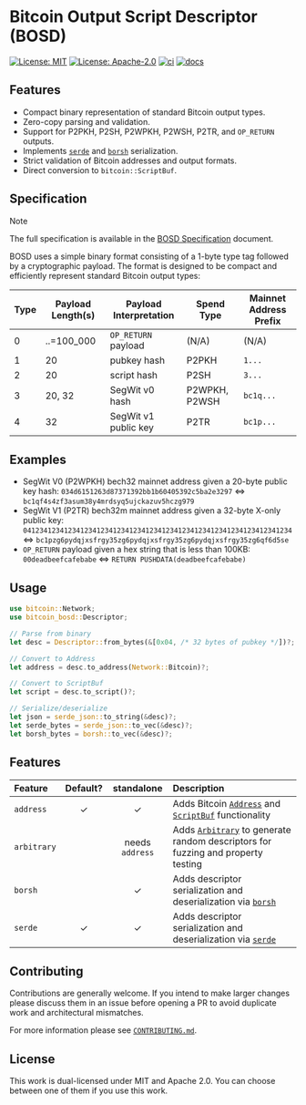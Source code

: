 # Bitcoin Output Script Descriptor (BOSD)

[![License: MIT](https://img.shields.io/badge/License-MIT-blue.svg)](https://opensource.org/licenses/MIT)
[![License: Apache-2.0](https://img.shields.io/badge/License-Apache-blue.svg)](https://opensource.org/licenses/apache-2-0)
[![ci](https://github.com/alpenlabs/bitcoin-bosd/actions/workflows/lint.yml/badge.svg?event=push)](https://github.com/alpenlabs/bitcoin-bosd/actions)
[![docs](https://img.shields.io/badge/docs-bosd-orange)](https://docs.rs/bitcoin-bosd)

## Features

- Compact binary representation of standard Bitcoin output types.
- Zero-copy parsing and validation.
- Support for P2PKH, P2SH, P2WPKH, P2WSH, P2TR, and `OP_RETURN` outputs.
- Implements [`serde`](https://serde.rs) and [`borsh`](https://borsh.io) serialization.
- Strict validation of Bitcoin addresses and output formats.
- Direct conversion to `bitcoin::ScriptBuf`.

## Specification

> [!NOTE]
> The full specification is available in
> the [BOSD Specification](SPECIFICATION.md) document.

BOSD uses a simple binary format consisting of
a 1-byte type tag followed by a cryptographic payload.
The format is designed to be compact
and efficiently represent standard Bitcoin output types:

| Type | Payload Length(s) | Payload Interpretation | Spend Type    | Mainnet Address Prefix |
| ---- | ----------------- | ---------------------- | ------------- | ---------------------- |
| 0    | ..=100_000        | `OP_RETURN` payload    | (N/A)         | (N/A)                  |
| 1    | 20                | pubkey hash            | P2PKH         | `1...`                 |
| 2    | 20                | script hash            | P2SH          | `3...`                 |
| 3    | 20, 32            | SegWit v0 hash         | P2WPKH, P2WSH | `bc1q...`              |
| 4    | 32                | SegWit v1 public key   | P2TR          | `bc1p...`              |

## Examples

- SegWit V0 (P2WPKH) bech32 mainnet address given a 20-byte public key hash:
  `034d6151263d87371392bb1b60405392c5ba2e3297` $\iff$ `bc1qf4s4zf3asum38y4mrdsyq5ujckazuv5hczg979`
- SegWit V1 (P2TR) bech32m mainnet address given a 32-byte X-only public key:
  `041234123412341234123412341234123412341234123412341234123412341234`
  $\iff$ `bc1pzg6pydqjxsfrgy35zg6pydqjxsfrgy35zg6pydqjxsfrgy35zg6qf6d5se`
- `OP_RETURN` payload given a hex string that is less than 100KB:
  `00deadbeefcafebabe` $\iff$ `RETURN PUSHDATA(deadbeefcafebabe)`

## Usage

```rust
use bitcoin::Network;
use bitcoin_bosd::Descriptor;

// Parse from binary
let desc = Descriptor::from_bytes(&[0x04, /* 32 bytes of pubkey */])?;

// Convert to Address
let address = desc.to_address(Network::Bitcoin)?;

// Convert to ScriptBuf
let script = desc.to_script()?;

// Serialize/deserialize
let json = serde_json::to_string(&desc)?;
let serde_bytes = serde_json::to_vec(&desc)?;
let borsh_bytes = borsh::to_vec(&desc)?;
```

## Features

| Feature     | Default? |   standalone    | Description                                                                                                                                                                        |
| :---------- | :------: | :-------------: | :--------------------------------------------------------------------------------------------------------------------------------------------------------------------------------- |
| `address`   |    ✓     |        ✓        | Adds Bitcoin [`Address`](https://docs.rs/bitcoin/latest/bitcoin/struct.Address.html) and [`ScriptBuf`](https://docs.rs/bitcoin/latest/bitcoin/struct.ScriptBuf.html) functionality |
| `arbitrary` |          | needs `address` | Adds [`Arbitrary`](https://docs.rs/arbitrary/) to generate random descriptors for fuzzing and property testing                                                                     |
| `borsh`     |          |        ✓        | Adds descriptor serialization and deserialization via [`borsh`](https://borsh.io)                                                                                                  |
| `serde`     |    ✓     |        ✓        | Adds descriptor serialization and deserialization via [`serde`](https://serde.rs)                                                                                                  |

## Contributing

Contributions are generally welcome.
If you intend to make larger changes please discuss them in an issue
before opening a PR to avoid duplicate work and architectural mismatches.

For more information please see [`CONTRIBUTING.md`](/CONTRIBUTING.md).

## License

This work is dual-licensed under MIT and Apache 2.0.
You can choose between one of them if you use this work.
